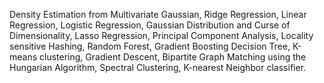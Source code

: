 Density Estimation from Multivariate Gaussian,
Ridge Regression,
Linear Regression,
Logistic Regression,
Gaussian Distribution and Curse of Dimensionality, 
Lasso Regression, 
Principal Component Analysis, 
Locality sensitive Hashing, 
Random Forest,
Gradient Boosting Decision Tree,
K-means clustering, 
Gradient Descent, 
Bipartite Graph Matching using the Hungarian Algorithm,
Spectral Clustering,
K-nearest Neighbor classifier.
